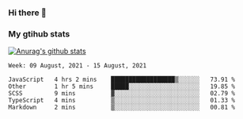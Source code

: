 ### Hi there 👋

### My gtihub stats

[![Anurag's github stats](https://github-readme-stats.vercel.app/api?username=gaozhidong)](https://github.com/gaozhidong/github-readme-stats)

<!--START_SECTION:waka-->
```text
Week: 09 August, 2021 - 15 August, 2021

JavaScript   4 hrs 2 mins    ██████████████████▒░░░░░░   73.91 % 
Other        1 hr 5 mins     █████░░░░░░░░░░░░░░░░░░░░   19.85 % 
SCSS         9 mins          ▓░░░░░░░░░░░░░░░░░░░░░░░░   02.79 % 
TypeScript   4 mins          ▒░░░░░░░░░░░░░░░░░░░░░░░░   01.33 % 
Markdown     2 mins          ▒░░░░░░░░░░░░░░░░░░░░░░░░   00.81 % 
```
<!--END_SECTION:waka-->